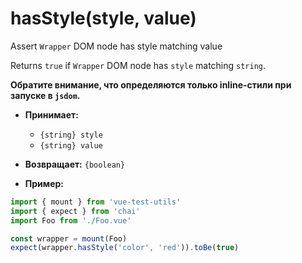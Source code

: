 # hasStyle(style, value)

Assert `Wrapper` DOM node has style matching value

Returns `true` if `Wrapper` DOM node has `style` matching `string`.

**Обратите внимание, что определяются только inline-стили при запуске в `jsdom`.**

- **Принимает:**
  - `{string} style`
  - `{string} value`

- **Возвращает:** `{boolean}`

- **Пример:**

```js
import { mount } from 'vue-test-utils'
import { expect } from 'chai'
import Foo from './Foo.vue'

const wrapper = mount(Foo)
expect(wrapper.hasStyle('color', 'red')).toBe(true)
```
